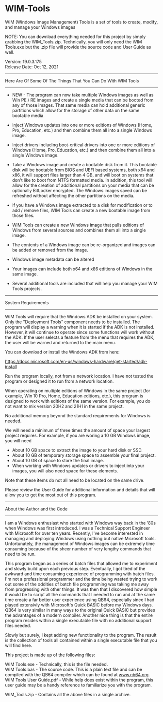 # WIM-Tools
WIM (Windows Image Management) Tools is a set of tools to create, modify, and manage your Windows images

NOTE: You can download everything needed for this project by simply grabbing the WIM_Tools.zip. Technically, you will only need the WIM Tools.exe but the .zip file will provide the source code and User Guide as well.  

Version: 19.0.3.175  
Release Date: Oct 12, 2021  


*****************************************************************
Here Are Of Some Of The Things That You Can Do With WIM Tools
*****************************************************************

- NEW - The program can now take multiple Windows images as well as Win PE / RE images and create a single media that can be booted from any of those images. That same media can hold additional generic partitions which allow for the storage of other data on the same bootable media.

- Inject Windows updates into one or more editions of Windows (Home, Pro, Education, etc.) and then combine them all into a single Windows image.

- Inject drivers including boot-critical drivers into one or more editions of Windows (Home, Pro, Education, etc.) and then combine them all into a single Windows image.

- Take a Windows image and create a bootable disk from it. This bootable disk will be bootable from BIOS and UEFI based systems, both x64 and x86, it will support files larger than 4 GB, and will boot on systems that don't like to boot from NTFS formatted media. In addition, this tool will allow for the creation of additional partitions on your media that can be optionally BitLocker encrypted. The Windows images saved can be refreshed without affecting the other partitions on the media.

- If you have a Windows image extracted to a disk for modification or to add / remove files, WIM Tools can create a new bootable image from those files.

- WIM Tools can create a new Windows image that pulls editions of Windows from several sources and combines them all into a single image.

- The contents of a Windows image can be re-organized and images can be added or removed from the image.

- Windows image metadata can be altered

- Your images can include both x64 and x86 editions of Windows in the same image.

- Several additional tools are included that will help you manage your WIM Tools projects.

***********************
System Requirements
***********************

WIM Tools will require that the Windows ADK be installed on your system. Only the "Deployment Tools" component needs to be installed. The program will display a warning when it is started if the ADK is not installed. However, it will continue to operate since some functions will work without the ADK. If the user selects a feature from the menu that requires the ADK, the user will be warned and returned to the main menu.

You can download or install the Windows ADK from here:

https://docs.microsoft.com/en-us/windows-hardware/get-started/adk-install

Run the program locally, not from a network location. I have not tested the program or designed it to run from a network location. 

When operating on multiple editions of Windows in the same project (for example, Win 10 Pro, Home, Education editions, etc.), this program is designed to work with editions of the same version. For example, you do not want to mix version 20H2 and 21H1 in the same project.

No additional memory beyond the standard requirements for Windows is needed.

We will need a minimum of three times the amount of space your largest project requires. For example, if you are woring a 10 GB Windows image, you will need

- About 10 GB space to extract the image to your hard disk or SSD.
- About 10 GB of temporary storage space to assemble your final project.
- About 10 GB of space to store the final image.
- When working with Windows updates or drivers to inject into your images, you will also need space for these elements.

Note that these items do not all need to be located on the same drive.

Please review the User Guide for additional information and details that will allow you to get the most out of this program.

*********************************
About the Author and the Code
*********************************

I am a Windows enthusiast who started with Windows way back in the '80s when Windows was first introduced. I was a Technical Support Engineer with Microsoft for over ten years. Recently, I've become interested in managing and deploying Windows using nothing but native Microsoft tools. Unfortunately, the management of Windows images can be extremely time consuming because of the sheer number of very lengthy commands that need to be run.

This program began as a series of batch files that allowed me to experiment and slowly build upon each previous step. Eventually, I got tired of the awkward and time consuming experience of programming with batch files. I'm not a professional programmer and the time being wasted trying to work out some of the oddities of batch file programming was taking me away from progressing with other things. It was then that I discovered how simple it would be to script all the commands that I needed to run and at the same time create a far better user experience using QB64, especially since I had played extensivly with Microsoft's Quick BASIC before my Windows days. QB64 is very similar in many ways to the original Quick BASIC but provides the advantages of a modern compiler. Another nice thing is that the entire program resides within a single executable file with no additional support files needed.

Slowly but surely, I kept adding new functionality to the program. The result is the collection of tools all contained within a single executable file that you will find here.

This project is made up of the following files:

WIM Tools.exe - Technically, this is the file needed.  
WIM Tools.bas - The source code. This is a plain text file and can be compiled with the QB64 compiler which can be found at www.qb64.org.  
WIM Tools User Guide.pdf - While help does exist within the program, this user guide may be a handy reference to familiarize you with the program.  

WIM_Tools.zip - Contains all the above files in a single archive.
